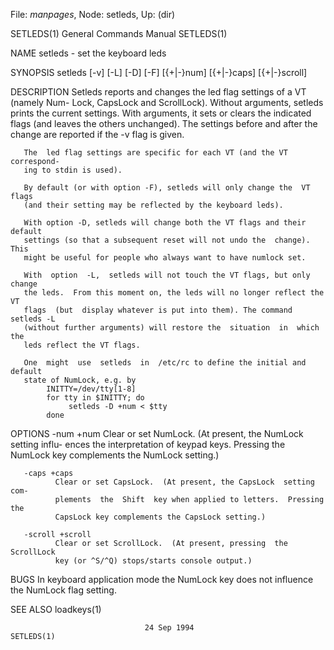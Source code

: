 File: *manpages*,  Node: setleds,  Up: (dir)

SETLEDS(1)                  General Commands Manual                 SETLEDS(1)



NAME
       setleds - set the keyboard leds

SYNOPSIS
       setleds [-v] [-L] [-D] [-F] [{+|-}num] [{+|-}caps] [{+|-}scroll]

DESCRIPTION
       Setleds  reports and changes the led flag settings of a VT (namely Num-
       Lock, CapsLock and ScrollLock).  Without arguments, setleds prints  the
       current  settings.   With  arguments,  it  sets or clears the indicated
       flags (and leaves the others unchanged). The settings before and  after
       the change are reported if the -v flag is given.

       The  led flag settings are specific for each VT (and the VT correspond-
       ing to stdin is used).

       By default (or with option -F), setleds will only change the  VT  flags
       (and their setting may be reflected by the keyboard leds).

       With option -D, setleds will change both the VT flags and their default
       settings (so that a subsequent reset will not undo the  change).   This
       might be useful for people who always want to have numlock set.

       With  option  -L,  setleds will not touch the VT flags, but only change
       the leds.  From this moment on, the leds will no longer reflect the  VT
       flags  (but  display whatever is put into them). The command setleds -L
       (without further arguments) will restore the  situation  in  which  the
       leds reflect the VT flags.

       One  might  use  setleds  in  /etc/rc to define the initial and default
       state of NumLock, e.g. by
            INITTY=/dev/tty[1-8]
            for tty in $INITTY; do
                 setleds -D +num < $tty
            done

OPTIONS
       -num +num
              Clear or set NumLock.  (At present, the NumLock  setting  influ-
              ences  the  interpretation of keypad keys.  Pressing the NumLock
              key complements the NumLock setting.)

       -caps +caps
              Clear or set CapsLock.  (At present, the CapsLock  setting  com-
              plements  the  Shift  key when applied to letters.  Pressing the
              CapsLock key complements the CapsLock setting.)

       -scroll +scroll
              Clear or set ScrollLock.  (At present, pressing  the  ScrollLock
              key (or ^S/^Q) stops/starts console output.)

BUGS
       In  keyboard  application  mode  the NumLock key does not influence the
       NumLock flag setting.

SEE ALSO
       loadkeys(1)




                                  24 Sep 1994                       SETLEDS(1)
